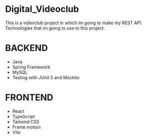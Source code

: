 # Digital_Videoclub
This is a videoclub project in which im going to make my REST API.  
Technologies that im going to use to this project:

# BACKEND
- Java
- Spring Framework
- MySQL
- Testing with JUnit 5 and Mockito

# FRONTEND
- React
- TypeScript
- Tailwind CSS
- Frame motion
- Vite